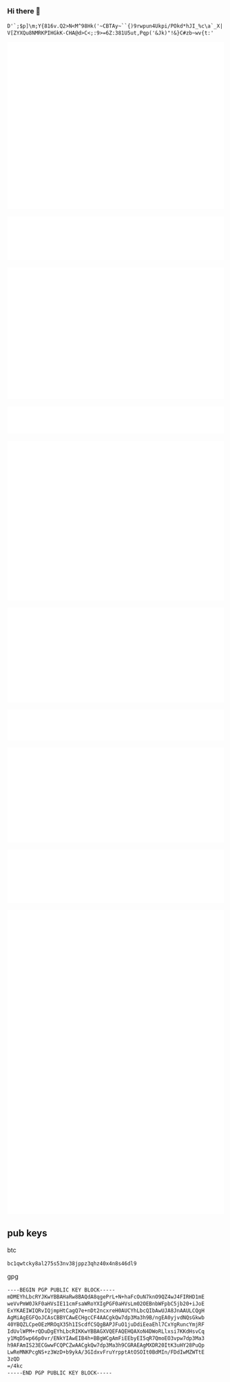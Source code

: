 ### Hi there 👋
```
D'`;$p]\m;Y{816v.Q2>N<M^98Hk('~CBTAy~``{)9rwpun4Ukpi/POkd*hJI_%c\a`_X|
V[ZYXQu8NMRKPIHGkK-CHA@d>C<;:9>=6Z:381U5ut,Pqp('&Jk)"!&}C#zb~wv{t:'
```

<!--
**AthulMuralidhar/AthulMuralidhar** is a ✨ _special_ ✨ repository because its `README.md` (this file) appears on your GitHub profile.

Here are some ideas to get you started:

- 🔭 I’m currently working on ...
- 🌱 I’m currently learning ...
- 👯 I’m looking to collaborate on ...
- 🤔 I’m looking for help with ...
- 💬 Ask me about ...
- 📫 How to reach me: ...
- 😄 Pronouns: ...
- ⚡ Fun fact: ...
-->

<!--  https://github.com/lowlighter/metrics -->
![Metrics](https://github.com/AthulMuralidhar/AthulMuralidhar/blob/main/github-metrics.svg)

![Achievenemtts](https://github.com/AthulMuralidhar/AthulMuralidhar/blob/main/metrics.plugin.achievements.svg)

![Activity](https://github.com/AthulMuralidhar/AthulMuralidhar/blob/main/metrics.plugin.activity.svg)

![Code](https://github.com/AthulMuralidhar/AthulMuralidhar/blob/main/metrics.plugin.code.svg)

![Habits](https://github.com/AthulMuralidhar/AthulMuralidhar/blob/main/metrics.plugin.habits.svg)

![Languages](https://github.com/AthulMuralidhar/AthulMuralidhar/blob/main/metrics.plugin.languages.svg)

![Notable](https://github.com/AthulMuralidhar/AthulMuralidhar/blob/main/metrics.plugin.notable.svg)

![People](https://github.com/AthulMuralidhar/AthulMuralidhar/blob/main/metrics.plugin.people.svg)

![Reactions](https://github.com/AthulMuralidhar/AthulMuralidhar/blob/main/metrics.plugin.reactions.svg)

![stackoverflow](https://github.com/AthulMuralidhar/AthulMuralidhar/blob/main/metrics.plugin.stackoverflow.svg)


## pub keys
btc
```
bc1qwtcky8al275s53nv38jppz3qhz40x4n8s46dl9
```
gpg
```
----BEGIN PGP PUBLIC KEY BLOCK-----
mDMEYhLbcRYJKwYBBAHaRw8BAQdA8qgePrL+N+haFcOuN7knO9QZ4wJ4FIRHD1mE
weVvPmW0JkF0aHVsIE11cmFsaWRoYXIgPGF0aHVsLm02OEBnbWFpbC5jb20+iJoE
ExYKAEIWIQRvIQjmpHtCagQ7e+nDt2ncxreH0AUCYhLbcQIbAwUJA8JnAAULCQgH
AgMiAgEGFQoJCAsCBBYCAwECHgcCF4AACgkQw7dp3Ma3h9B/ngEA0yjvdNQsGkwb
40YBQZLCpeOEzMROqX35h1IScdfCSQgBAPJFuO1juDdiEeaEhl7CxYgRuncYmjRF
IdUvlWPM+rQDuDgEYhLbcRIKKwYBBAGXVQEFAQEHQAXoN4DWoRLlxsi7KKdHsvCq
y1MqD5wp66p0vr/ENkYIAwEIB4h+BBgWCgAmFiEEbyEI5qR7QmoEO3vpw7dp3Ma3
h9AFAmIS23ECGwwFCQPCZwAACgkQw7dp3Ma3h9CGRAEAgMXDR20ItK3uHY28PuQp
LwReMNKPcgNS+z3WzD+b9ykA/3GIdxvFruYrpptAtOSOIt0BdMIn/FDdIwMZWTtE
3zQD
=/4kc
-----END PGP PUBLIC KEY BLOCK-----
```
